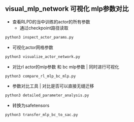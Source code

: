 ## visual_mlp_network 可视化 mlp参数对比
* 查看RLPD的当中训练的actor的所有参数
    * 通过checkpoint路径读取
```bash
python3 inspect_actor_params.py
```

* 可视化actor网格参数
```bash
python3 visualize_actor_network.py
```

* 对比rl actor的mlp参数 和 bc mlp参数 | 同时进行可视化
```bash
python3 compare_rl_mlp_bc_mlp.py
```

* 参数对比工具 | 对比是否可以直接无缝迁移
```bash
python3 detailed_parameter_analysis.py
```

* 转换为safetensors
```bash
python3 transfer_mlp_bc_to_sac.py
```